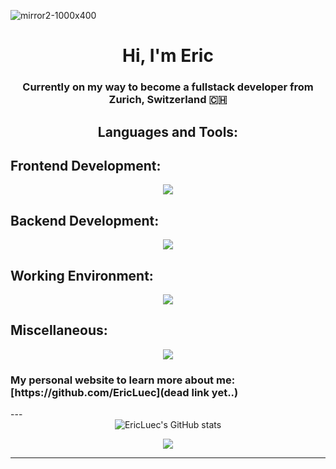 
![mirror2-1000x400](https://github.com/EricLuec/EricLuec/assets/140081980/8984c5be-28ba-4e79-acbe-f8acad2e6c83)



<h1 align="center">Hi, I'm Eric</h1>
<h3 align="center">Currently on my way to become a fullstack developer from Zurich, Switzerland 🇨🇭</h3>


<h2 align="center">Languages and Tools:</h2>

## Frontend Development:
<p align="center">
  <a>
    <img src="https://skillicons.dev/icons?i=html,css,js,ts,react,nextjs,tailwind,vite&perline=10" />
  </a>
</p>

## Backend Development:
<p align="center">
  <a>
    <img src="https://skillicons.dev/icons?i=docker,node,java,postgres,mysql,spring&perline=10" />
  </a>
</p>


## Working Environment:
<p align="center">
  <a>
    <img src="https://skillicons.dev/icons?i=arch,obsidian,git,vscodium,bash,idea&perline=10" />
  </a>
</p>

## Miscellaneous:
<p align="center">
  <a>
    <img src="https://skillicons.dev/icons?i=figma,md&perline=10" />
  </a>
</p>

<h3> My personal website to learn more about me: [https://github.com/EricLuec](dead link yet..)</h3>
---

<div align="center">
<img alt="EricLuec's GitHub stats" src="https://github-readme-stats.vercel.app/api?username=ericluec&show_icons=true&theme=transparent"/>
  
![](https://github-readme-stats.vercel.app/api/top-langs/?username=ericluec&theme=tokyonight&hide_border=false&include_all_commits=true&count_private=true&layout=compact)

</div>

---
